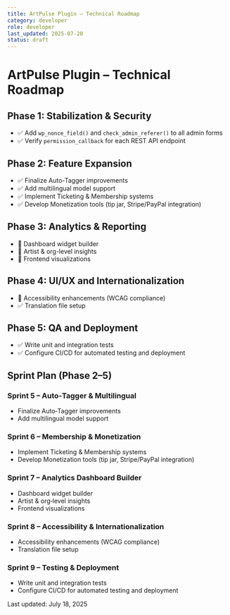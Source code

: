 ```yaml
---
title: ArtPulse Plugin – Technical Roadmap
category: developer
role: developer
last_updated: 2025-07-20
status: draft
---
```

# ArtPulse Plugin – Technical Roadmap

## Phase 1: Stabilization & Security
- ✅ Add `wp_nonce_field()` and `check_admin_referer()` to all admin forms
- ✅ Verify `permission_callback` for each REST API endpoint

## Phase 2: Feature Expansion
- ✅ Finalize Auto-Tagger improvements
- ✅ Add multilingual model support
- ✅ Implement Ticketing & Membership systems
- ✅ Develop Monetization tools (tip jar, Stripe/PayPal integration)

## Phase 3: Analytics & Reporting
- 🔲 Dashboard widget builder
- 🔲 Artist & org-level insights
- 🔲 Frontend visualizations

## Phase 4: UI/UX and Internationalization
- 🔲 Accessibility enhancements (WCAG compliance)
- ✅ Translation file setup

## Phase 5: QA and Deployment
- ✅ Write unit and integration tests
- ✅ Configure CI/CD for automated testing and deployment

## Sprint Plan (Phase 2–5)

### Sprint 5 – Auto‑Tagger & Multilingual
- Finalize Auto‑Tagger improvements
- Add multilingual model support

### Sprint 6 – Membership & Monetization
- Implement Ticketing & Membership systems
- Develop Monetization tools (tip jar, Stripe/PayPal integration)

### Sprint 7 – Analytics Dashboard Builder
- Dashboard widget builder
- Artist & org‑level insights
- Frontend visualizations

### Sprint 8 – Accessibility & Internationalization
- Accessibility enhancements (WCAG compliance)
- Translation file setup

### Sprint 9 – Testing & Deployment
- Write unit and integration tests
- Configure CI/CD for automated testing and deployment

Last updated: July 18, 2025